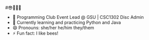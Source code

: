 #😎🐝🐝🐝

- 🐝 Programming Club Event Lead @ GSU | CSC1302 Disc Admin
- 🔭 Currently learning and practicing Python and Java
- 😄 Pronouns: she/her he/him they/them
- ⚡ Fun fact: I like bees!

